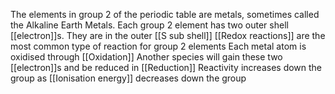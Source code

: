The elements in group 2 of the periodic table are metals, sometimes called the Alkaline Earth Metals.
Each group 2 element has two outer shell [[electron]]s. They are in the outer [[S sub shell]]
[[Redox reactions]] are the most common type of reaction for group 2 elements
Each metal atom is oxidised through [[Oxidation]]
Another species will gain these two [[electron]]s and be reduced in [[Reduction]]
Reactivity increases down the group as [[Ionisation energy]] decreases down the group
